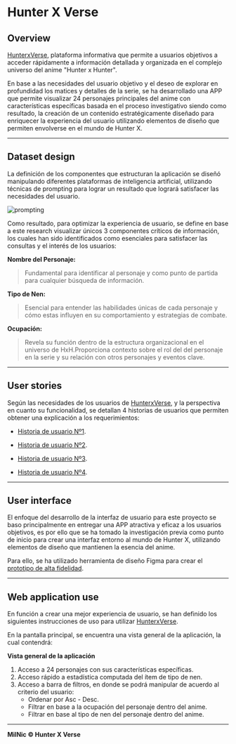 
# Hunter X Verse
## Overview

[HunterxVerse](http://localhost:3000), plataforma informativa que permite a usuarios objetivos a acceder rápidamente a información detallada y organizada en el complejo universo del anime "Hunter x Hunter".

En base a las necesidades del usuario objetivo y el deseo de explorar en profundidad los matices y detalles de la serie, se ha desarrollado una APP que permite visualizar 24 personajes principales del anime con características específicas basada en el proceso investigativo siendo como resultado, la creación de un contenido estratégicamente diseñado para enriquecer la experiencia del usuario utilizando elementos de diseño que permiten envolverse en el mundo de Hunter X.

***

## Dataset design

La definición de los componentes que estructuran la aplicación se diseñó manipulando diferentes plataformas de inteligencia artificial, utilizando técnicas de prompting para lograr un resultado que logrará satisfacer las necesidades del usuario.

![prompting](https://i.ibb.co/nzcj8cf/Whats-App-Image-2024-04-02-at-00-57-53.jpg)

Como resultado, para optimizar la experiencia de usuario, se define en base a este research visualizar únicos 3 componentes críticos de información, los cuales han sido identificados como esenciales para satisfacer las consultas y el interés de los usuarios:

**Nombre del Personaje:**
> Fundamental para identificar al personaje y como punto de partida para cualquier búsqueda de información. 

**Tipo de Nen:**

> Esencial para entender las habilidades únicas de cada personaje y cómo estas influyen en su comportamiento y estrategias de combate.

**Ocupación:**

> Revela su función dentro de la estructura organizacional en el universo de HxH.Proporciona contexto sobre el rol del del personaje en la serie y su relación con otros personajes y eventos clave.


***

## User stories 

Según las necesidades de los usuarios de [HunterxVerse](http://localhost:3000), y la perspectiva en cuanto su funcionalidad, se detallan 4 historias de usuarios que permiten obtener una explicación a los requerimientos:

 
* [Historia de usuario Nº1](https://docs.google.com/document/d/1v2muuZXOKxrelo2yIPBQc5fILdFWjPp1_wbJk3ecUEI/edit).

* [Historia de usuario Nº2](https://docs.google.com/document/d/1rGLcPoCOBL9trLHuwJTy9MUkD6gSU5zsyIuzszQMWNM/edit#heading=h.8w5y5uhmie2a).

* [Historia de usuario Nº3](https://docs.google.com/document/d/11WLqt38r5q2c5ZTzPR82NmNhJ8B3qL5XQbCQd5V6mF4/edit).

* [Historia de usuario Nº4](https://docs.google.com/document/d/12QlJwmcYs10GeZy_1TwMqsRPbyle6XM3DbcfGcA_gNE/edit).

***
## User interface

El enfoque del desarrollo de la interfaz de usuario para este proyecto se baso principalmente en entregar una APP atractiva y eficaz a los usuarios objetivos, es por ello que se ha tomado la investigación previa como punto de inicio para crear una interfaz entorno al mundo de Hunter X, utilizando elementos de diseño  que mantienen la esencia del anime.

Para ello, se ha utilizado herramienta de diseño Figma para crear el [prototipo de alta fidelidad](https://drive.google.com/file/d/1mZESr8XMN2Drju59XUG7YYiPEWFDhVW_/view?usp=sharing).

***
## Web application use
En función a crear una mejor experiencia de usuario, se han definido los siguientes instrucciones de uso para utilizar [HunterxVerse](http://localhost:3000).

En la pantalla principal, se encuentra una vista general de la aplicación, la cual contendrá:

**Vista general de la aplicación**

1.  Acceso a 24 personajes con sus características específicas.
2. Acceso rápido a estadística computada del ítem de tipo de nen.
3. Acceso a barra de filtros, en donde se podrá manipular de acuerdo al criterio del usuario:
    * Ordenar por Asc - Desc. 
    * Filtrar en base a la ocupación del personaje dentro del anime. 
    * Filtrar en base al tipo de nen del personaje dentro del anime. 

***

**MilNic &copy; Hunter X Verse**
